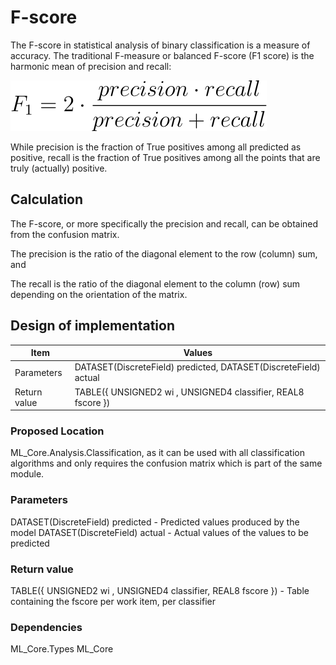 # F-score
The F-score in statistical analysis of binary classification is a measure of accuracy.
The traditional F-measure or balanced F-score (F1 score) is the harmonic mean of precision and recall:

![equation](https://github.com/suryanarayanan21/HPCC-Evaluation-metrics-for-ML-algorithms/blob/master/Planning/img/f1score.svg)

While precision is the fraction of True positives among all predicted as positive, recall is the fraction of True positives among all the points that are truly (actually) positive.
## Calculation
The F-score, or more specifically the precision and recall, can be obtained from the confusion matrix.

The precision is the ratio of the diagonal element to the row (column) sum, and

The recall is the ratio of the diagonal element to the column (row) sum depending on the orientation of the matrix.
## Design of implementation
| Item | Values |
| --- | --- |
| Parameters | DATASET(DiscreteField) predicted, DATASET(DiscreteField) actual |
| Return value | TABLE({ UNSIGNED2 wi , UNSIGNED4 classifier, REAL8 fscore }) |
### Proposed Location
ML_Core.Analysis.Classification, as it can be used with all classification algorithms and only requires the confusion matrix which is part of the same module.
### Parameters
DATASET(DiscreteField) predicted - Predicted values produced by the model
DATASET(DiscreteField) actual - Actual values of the values to be predicted
### Return value
TABLE({ UNSIGNED2 wi , UNSIGNED4 classifier, REAL8 fscore }) - Table containing the fscore per work item, per classifier
### Dependencies
ML_Core.Types
ML_Core
